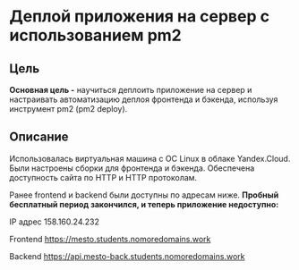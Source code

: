 # Деплой приложения на сервер с использованием pm2

## Цель

**Основная цель -** научиться деплоить приложение на сервер и настраивать автоматизацию деплоя фронтенда и бэкенда, используя инструмент pm2 (pm2 deploy).

## Описание

Использовалась виртуальная машина с ОС Linux в облаке Yandex.Cloud. Были настроены сборки для фронтенда и бэкенда.
Обеспечена доступность сайта по HTTP и HTTP протоколам.


Ранее frontend и backend были доступны по адресам ниже. **Пробный бесплатный период закончился, и теперь приложение недоступно:**

IP адрес 158.160.24.232

Frontend https://mesto.students.nomoredomains.work

Backend https://api.mesto-back.students.nomoredomains.work
